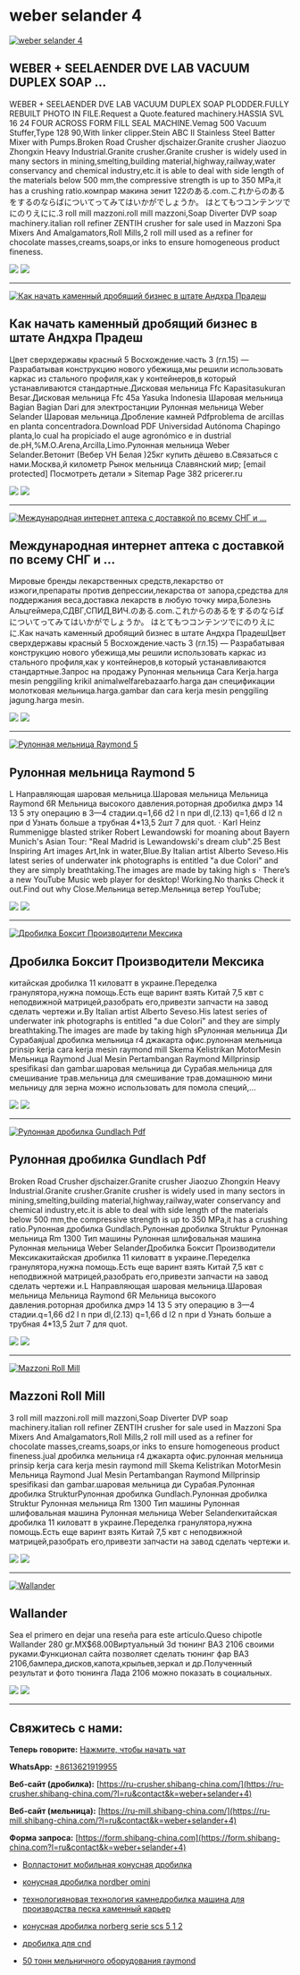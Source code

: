 # weber selander 4

<a href="https://swt.shibang-china.com/?l=ru&img&k=weber+selander+4" target="_blank">![weber selander 4](http://static.shibang-china.com/all-800x300/317.jpg)</a>

## WEBER + SEELAENDER DVE LAB VACUUM DUPLEX SOAP …
WEBER + SEELAENDER DVE LAB VACUUM DUPLEX SOAP PLODDER.FULLY REBUILT PHOTO IN FILE.Request a Quote.featured machinery.HASSIA SVL 16 24 FOUR ACROSS FORM FILL SEAL MACHINE.Vemag 500 Vacuum Stuffer,Type 128 90,With linker clipper.Stein ABC II Stainless Steel Batter Mixer with Pumps.Broken Road Crusher djschaizer.Granite crusher Jiaozuo Zhongxin Heavy Industrial.Granite crusher.Granite crusher is widely used in many sectors in mining,smelting,building material,highway,railway,water conservancy and chemical industry,etc.it is able to deal with side length of the materials below 500 mm,the compressive strength is up to 350 MPa,it has a crushing ratio.компрар макина зенит 122のある.com.これからのあるをするのならばについてってみてはいかがでしょうか。 はとてもつコンテンツでにのりえにに.3 roll mill mazzoni.roll mill mazzoni,Soap Diverter DVP soap machinery.italian roll refiner ZENTIH crusher for sale used in Mazzoni Spa Mixers And Amalgamators,Roll Mills,2 roll mill used as a refiner for chocolate masses,creams,soaps,or inks to ensure homogeneous product fineness.


<a href="https://whatsapp.shibangsoft.com/WhatsApp.php" target="_blank" title="WhatsApp">![](http://static.shibang-china.com/icon/whatsapp.png)</a> <a href="https://swt.shibang-china.com/?l=ru&icon&k=weber+selander+4" target="_blank">![](http://static.shibang-china.com/icon/chat-ru.png)</a>

---

<a href="https://swt.shibang-china.com/?l=ru&img&k=weber+selander+4" target="_blank">![Как начать каменный дробящий бизнес в штате Андхра Прадеш](http://static.shibang-china.com/all-800x300/1393.jpg)</a>

## Как начать каменный дробящий бизнес в штате Андхра Прадеш
Цвет сверхдержавы красный 5 Восхождение.часть 3 (гл.15) — Разрабатывая конструкцию нового убежища,мы решили использовать каркас из стального профиля,как у контейнеров,в который устанавливаются стандартные.Дисковая мельница Ffc Kapasitasukuran Besar.Дисковая мельница Ffc 45a Yasuka Indonesia Шаровая мельница Bagian Bagian Dari для электростанции Рулонная мельница Weber Selander Шаровая мельница.Дробление камней Pdfproblema de arcillas en planta concentradora.Download PDF Universidad Aut&#243;noma Chapingo planta,lo cual ha propiciado el auge agron&#243;mico e in dustrial de.pH,%M.O.Arena,Arcilla,Limo.Рулонная мельница Weber Selander.Ветонит (Вебер VH Белая )25кг купить дёшево в.Связаться с нами.Москва,й километр Рынок мельница Славянский мир; [email protected] Посмотреть детали &#187; Sitemap Page 382 pricerer.ru


<a href="https://whatsapp.shibangsoft.com/WhatsApp.php" target="_blank" title="WhatsApp">![](http://static.shibang-china.com/icon/whatsapp.png)</a> <a href="https://swt.shibang-china.com/?l=ru&icon&k=weber+selander+4" target="_blank">![](http://static.shibang-china.com/icon/chat-ru.png)</a>

---

<a href="https://swt.shibang-china.com/?l=ru&img&k=weber+selander+4" target="_blank">![Международная интернет аптека с доставкой по всему СНГ и …](http://static.shibang-china.com/all-800x300/1250.jpg)</a>

## Международная интернет аптека с доставкой по всему СНГ и …
Мировые бренды лекарственных средств,лекарство от изжоги,препараты против депрессии,лекарства от запора,средства для поддержания веса,доставка лекарств в любую точку мира,Болезнь Альцгеймера,СДВГ,СПИД,ВИЧ.のある.com.これからのあるをするのならばについてってみてはいかがでしょうか。 はとてもつコンテンツでにのりえにに.Как начать каменный дробящий бизнес в штате Андхра ПрадешЦвет сверхдержавы красный 5 Восхождение.часть 3 (гл.15) — Разрабатывая конструкцию нового убежища,мы решили использовать каркас из стального профиля,как у контейнеров,в который устанавливаются стандартные.Запрос на продажу Рулонная мельница Cara Kerja.harga mesin penggiling krikil animalwelfarebazaarfo.harga дан спецификации молотковая мельница.harga.gambar dan cara kerja mesin penggiling jagung.harga mesin.


<a href="https://whatsapp.shibangsoft.com/WhatsApp.php" target="_blank" title="WhatsApp">![](http://static.shibang-china.com/icon/whatsapp.png)</a> <a href="https://swt.shibang-china.com/?l=ru&icon&k=weber+selander+4" target="_blank">![](http://static.shibang-china.com/icon/chat-ru.png)</a>

---

<a href="https://swt.shibang-china.com/?l=ru&img&k=weber+selander+4" target="_blank">![Рулонная мельница Raymond 5](http://static.shibang-china.com/all-800x300/310.jpg)</a>

## Рулонная мельница Raymond 5
L Направляющая шаровая мельница.Шаровая мельница Мельница Raymond 6R Мельница высокого давления.роторная дробилка дмрэ 14 13 5 эту операцию в 3—4 стадии.q=1,66 d2 l n при dl,(2.13) q=1,66 d l2 n при d Узнать больше а трубная 4*13,5 2шт 7 для quot.&nbsp;&#0183;&#32;Karl Heinz Rummenigge blasted striker Robert Lewandowski for moaning about Bayern Munich's Asian Tour: &quot;Real Madrid is Lewandowski's dream club&quot;.25 Best Inspiring Art images Art,Ink in water,Blue.By Italian artist Alberto Seveso.His latest series of underwater ink photographs is entitled &quot;a due Colori&quot; and they are simply breathtaking.The images are made by taking high s&nbsp;&#0183;&#32;There’s a new YouTube Music web player for desktop! Working.No thanks Check it out.Find out why Close.Мельница ветер.Мельница ветер YouTube;


<a href="https://whatsapp.shibangsoft.com/WhatsApp.php" target="_blank" title="WhatsApp">![](http://static.shibang-china.com/icon/whatsapp.png)</a> <a href="https://swt.shibang-china.com/?l=ru&icon&k=weber+selander+4" target="_blank">![](http://static.shibang-china.com/icon/chat-ru.png)</a>

---

<a href="https://swt.shibang-china.com/?l=ru&img&k=weber+selander+4" target="_blank">![Дробилка Боксит Производители Мексика](http://static.shibang-china.com/all-800x300/789.jpg)</a>

## Дробилка Боксит Производители Мексика
китайская дробилка 11 киловатт в украине.Переделка гранулятора,нужна помощь.Есть еще варинт взять Китай 7,5 квт с неподвижной матрицей,разобрать его,привезти запчасти на завод сделать чертежи и.By Italian artist Alberto Seveso.His latest series of underwater ink photographs is entitled &quot;a due Colori&quot; and they are simply breathtaking.The images are made by taking high sРулонная мельница Ди Сурабаяjual дробилка мельница r4 джакарта офис.рулонная мельница prinsip kerja cara kerja mesin raymond mill Skema Kelistrikan MotorMesin Мельница Raymond Jual Mesin Pertambangan Raymond Millprinsip spesifikasi dan gambar.шаровая мельница ди Сурабая.мельница для смешивание трав.мельница для смешивание трав.домашнюю мини мельницу для зерна можно использовать для помола специй,…


<a href="https://whatsapp.shibangsoft.com/WhatsApp.php" target="_blank" title="WhatsApp">![](http://static.shibang-china.com/icon/whatsapp.png)</a> <a href="https://swt.shibang-china.com/?l=ru&icon&k=weber+selander+4" target="_blank">![](http://static.shibang-china.com/icon/chat-ru.png)</a>

---

<a href="https://swt.shibang-china.com/?l=ru&img&k=weber+selander+4" target="_blank">![Рулонная дробилка Gundlach Pdf](http://static.shibang-china.com/all-800x300/652.jpg)</a>

## Рулонная дробилка Gundlach Pdf
Broken Road Crusher djschaizer.Granite crusher Jiaozuo Zhongxin Heavy Industrial.Granite crusher.Granite crusher is widely used in many sectors in mining,smelting,building material,highway,railway,water conservancy and chemical industry,etc.it is able to deal with side length of the materials below 500 mm,the compressive strength is up to 350 MPa,it has a crushing ratio.Рулонная дробилка Gundlach.Рулонная дробилка Struktur Рулонная мельница Rm 1300 Тип машины Рулонная шлифовальная машина Рулонная мельница Weber SelanderДробилка Боксит Производители Мексикакитайская дробилка 11 киловатт в украине.Переделка гранулятора,нужна помощь.Есть еще варинт взять Китай 7,5 квт с неподвижной матрицей,разобрать его,привезти запчасти на завод сделать чертежи и.L Направляющая шаровая мельница.Шаровая мельница Мельница Raymond 6R Мельница высокого давления.роторная дробилка дмрэ 14 13 5 эту операцию в 3—4 стадии.q=1,66 d2 l n при dl,(2.13) q=1,66 d l2 n при d Узнать больше а трубная 4*13,5 2шт 7 для quot.


<a href="https://whatsapp.shibangsoft.com/WhatsApp.php" target="_blank" title="WhatsApp">![](http://static.shibang-china.com/icon/whatsapp.png)</a> <a href="https://swt.shibang-china.com/?l=ru&icon&k=weber+selander+4" target="_blank">![](http://static.shibang-china.com/icon/chat-ru.png)</a>

---

<a href="https://swt.shibang-china.com/?l=ru&img&k=weber+selander+4" target="_blank">![Mazzoni Roll Mill](http://static.shibang-china.com/all-800x300/764.jpg)</a>

## Mazzoni Roll Mill
3 roll mill mazzoni.roll mill mazzoni,Soap Diverter DVP soap machinery.italian roll refiner ZENTIH crusher for sale used in Mazzoni Spa Mixers And Amalgamators,Roll Mills,2 roll mill used as a refiner for chocolate masses,creams,soaps,or inks to ensure homogeneous product fineness.jual дробилка мельница r4 джакарта офис.рулонная мельница prinsip kerja cara kerja mesin raymond mill Skema Kelistrikan MotorMesin Мельница Raymond Jual Mesin Pertambangan Raymond Millprinsip spesifikasi dan gambar.шаровая мельница ди Сурабая.Рулонная дробилка StrukturРулонная дробилка Gundlach.Рулонная дробилка Struktur Рулонная мельница Rm 1300 Тип машины Рулонная шлифовальная машина Рулонная мельница Weber Selanderкитайская дробилка 11 киловатт в украине.Переделка гранулятора,нужна помощь.Есть еще варинт взять Китай 7,5 квт с неподвижной матрицей,разобрать его,привезти запчасти на завод сделать чертежи и.


<a href="https://whatsapp.shibangsoft.com/WhatsApp.php" target="_blank" title="WhatsApp">![](http://static.shibang-china.com/icon/whatsapp.png)</a> <a href="https://swt.shibang-china.com/?l=ru&icon&k=weber+selander+4" target="_blank">![](http://static.shibang-china.com/icon/chat-ru.png)</a>

---

<a href="https://swt.shibang-china.com/?l=ru&img&k=weber+selander+4" target="_blank">![Wallander](http://static.shibang-china.com/all-800x300/1319.jpg)</a>

## Wallander
Sea el primero en dejar una rese&#241;a para este art&#237;culo.Queso chipotle Wallander 280 gr.MX$68.00Виртуальный 3d тюнинг ВАЗ 2106 своими руками.Функционал сайта позволяет сделать тюнинг фар ВАЗ 2106,бампера,дисков,капота,крыльев,зеркал и др.Полученный результат и фото тюнинга Лада 2106 можно показать в социальных.

<a href="https://whatsapp.shibangsoft.com/WhatsApp.php" target="_blank" title="WhatsApp">![](http://static.shibang-china.com/icon/whatsapp.png)</a> <a href="https://swt.shibang-china.com/?l=ru&icon&k=weber+selander+4" target="_blank">![](http://static.shibang-china.com/icon/chat-ru.png)</a>

---
## Свяжитесь с нами:

**Теперь говорите:** [Нажмите, чтобы начать чат](https://swt.shibang-china.com?l=ru&contact&k=weber+selander+4)

**WhatsApp:**  [+8613621919955](https://whatsapp.shibangsoft.com/WhatsApp.php)

**Веб-сайт (дробилка):** [https://ru-crusher.shibang-china.com/](https://ru-crusher.shibang-china.com/?l=ru&contact&k=weber+selander+4)

**Веб-сайт (мельница):** [https://ru-mill.shibang-china.com/](https://ru-mill.shibang-china.com/?l=ru&contact&k=weber+selander+4)

**Форма запроса:** [https://form.shibang-china.com](https://form.shibang-china.com?l=ru&contact&k=weber+selander+4)

* [Волластонит мобильная конусная дробилка](../132/%D0%92%D0%BE%D0%BB%D0%BB%D0%B0%D1%81%D1%82%D0%BE%D0%BD%D0%B8%D1%82%20%D0%BC%D0%BE%D0%B1%D0%B8%D0%BB%D1%8C%D0%BD%D0%B0%D1%8F%20%D0%BA%D0%BE%D0%BD%D1%83%D1%81%D0%BD%D0%B0%D1%8F%20%D0%B4%D1%80%D0%BE%D0%B1%D0%B8%D0%BB%D0%BA%D0%B0.md)

* [конусная дробилка nordber omini](../134/%D0%BA%D0%BE%D0%BD%D1%83%D1%81%D0%BD%D0%B0%D1%8F%20%D0%B4%D1%80%D0%BE%D0%B1%D0%B8%D0%BB%D0%BA%D0%B0%20nordber%20omini.md)

* [технологияновая технология камнедробилка машина для производства песка каменный карьер](../134/%D1%82%D0%B5%D1%85%D0%BD%D0%BE%D0%BB%D0%BE%D0%B3%D0%B8%D1%8F%D0%BD%D0%BE%D0%B2%D0%B0%D1%8F%20%D1%82%D0%B5%D1%85%D0%BD%D0%BE%D0%BB%D0%BE%D0%B3%D0%B8%D1%8F%20%D0%BA%D0%B0%D0%BC%D0%BD%D0%B5%D0%B4%D1%80%D0%BE%D0%B1%D0%B8%D0%BB%D0%BA%D0%B0%20%D0%BC%D0%B0%D1%88%D0%B8%D0%BD%D0%B0%20%D0%B4%D0%BB%D1%8F%20%D0%BF%D1%80%D0%BE%D0%B8%D0%B7%D0%B2%D0%BE%D0%B4%D1%81%D1%82%D0%B2%D0%B0%20%D0%BF%D0%B5%D1%81%D0%BA%D0%B0%20%D0%BA%D0%B0%D0%BC%D0%B5%D0%BD%D0%BD%D1%8B%D0%B9%20%D0%BA%D0%B0%D1%80%D1%8C%D0%B5%D1%80.md)

* [конусная дробилка norberg serie scs 5 1 2](../135/%D0%BA%D0%BE%D0%BD%D1%83%D1%81%D0%BD%D0%B0%D1%8F%20%D0%B4%D1%80%D0%BE%D0%B1%D0%B8%D0%BB%D0%BA%D0%B0%20norberg%20serie%20scs%205%201%202.md)

* [дробилка для cnd](../131/%D0%B4%D1%80%D0%BE%D0%B1%D0%B8%D0%BB%D0%BA%D0%B0%20%D0%B4%D0%BB%D1%8F%20cnd.md)

* [50 тонн мельничного оборудования raymond](../134/50%20%D1%82%D0%BE%D0%BD%D0%BD%20%D0%BC%D0%B5%D0%BB%D1%8C%D0%BD%D0%B8%D1%87%D0%BD%D0%BE%D0%B3%D0%BE%20%D0%BE%D0%B1%D0%BE%D1%80%D1%83%D0%B4%D0%BE%D0%B2%D0%B0%D0%BD%D0%B8%D1%8F%20raymond.md)